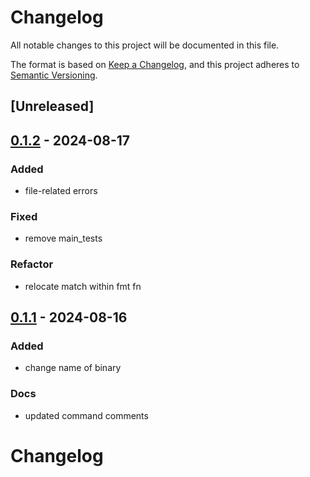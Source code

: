 # Changelog
All notable changes to this project will be documented in this file.

The format is based on [Keep a Changelog](https://keepachangelog.com/en/1.0.0/),
and this project adheres to [Semantic Versioning](https://semver.org/spec/v2.0.0.html).

## [Unreleased]

## [0.1.2](https://github.com/schneedotdev/til/compare/v0.1.1...v0.1.2) - 2024-08-17

### Added
- file-related errors

### Fixed
- remove main_tests

### Refactor
- relocate match within fmt fn

## [0.1.1](https://github.com/schneedotdev/til/compare/v0.1.0...v0.1.1) - 2024-08-16

### Added
- change name of binary

### Docs
- updated command comments
# Changelog
